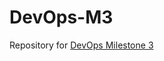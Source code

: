 # DevOps-M3
Repository for [DevOps Milestone 3](https://github.com/CSC-DevOps/Course/blob/master/Project/M3.md)  


